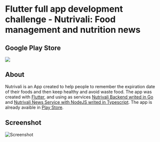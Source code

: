 # Flutter full app development challenge - Nutrivali: Food management and nutrition news

## Google Play Store
[<img src ="https://github.com/qani-ajdini/flutter-app-nutrivali-food-management-and-nutrition-news/blob/master/docs/google-play-badge.png">](https://play.google.com/store/apps/details?id=com.willdev.potinhos)
## About
Nutrivali is an App created to help people to remember the expiration date of their foods and then keep healthy and avoid waste food. The app was created with [Flutter](http://flutter.io/), and using as services [Nutrivali Backend writed in Go](https://github.com/wiltonribeiro/nutrivali-backend) and [Nutrivali News Service with NodeJS writed in Typescript](https://github.com/wiltonribeiro/nutrivali-news-service). The app is already avaible in [Play Store](https://play.google.com/store/apps/details?id=com.willdev.potinhos).
## Screenshot
![Screenshot](./docs/nutrivali.png)
